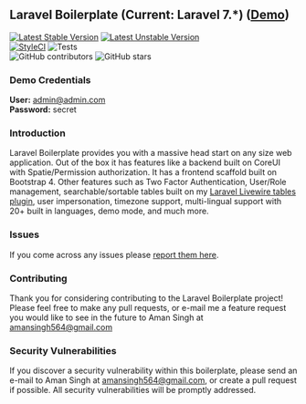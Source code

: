 ## Laravel Boilerplate (Current: Laravel 7.*) ([Demo](https://demo.laravel-boilerplate.com))

[![Latest Stable Version](https://poser.pugx.org/Amansingh007/laravel-boilerplate/v/stable)](https://packagist.org/packages/Amansingh007/laravel-boilerplate)
[![Latest Unstable Version](https://poser.pugx.org/Amansingh007/laravel-boilerplate/v/unstable)](https://packagist.org/packages/Amansingh007/laravel-boilerplate) 
<br/>
[![StyleCI](https://styleci.io/repos/30171828/shield?style=plastic)](https://github.styleci.io/repos/30171828)
![Tests](https://github.com/Amansingh007/laravel-boilerplate/workflows/Tests/badge.svg?branch=master)
<br/>
![GitHub contributors](https://img.shields.io/github/contributors/Amansingh007/laravel-boilerplate.svg)
![GitHub stars](https://img.shields.io/github/stars/Amansingh007/laravel-boilerplate.svg?style=social)

### Demo Credentials

**User:** admin@admin.com  
**Password:** secret

### Introduction

Laravel Boilerplate provides you with a massive head start on any size web application. Out of the box it has features like a backend built on CoreUI with Spatie/Permission authorization. It has a frontend scaffold built on Bootstrap 4. Other features such as Two Factor Authentication, User/Role management, searchable/sortable tables built on my [Laravel Livewire tables plugin](https://github.com/Amansingh007/laravel-livewire-tables), user impersonation, timezone support, multi-lingual support with 20+ built in languages, demo mode, and much more.

### Issues

If you come across any issues please [report them here](https://github.com/Amansingh007/laravel-boilerplate/issues).

### Contributing

Thank you for considering contributing to the Laravel Boilerplate project! Please feel free to make any pull requests, or e-mail me a feature request you would like to see in the future to Aman Singh at amansingh564@gmail.com

### Security Vulnerabilities

If you discover a security vulnerability within this boilerplate, please send an e-mail to Aman Singh at amansingh564@gmail.com, or create a pull request if possible. All security vulnerabilities will be promptly addressed.

